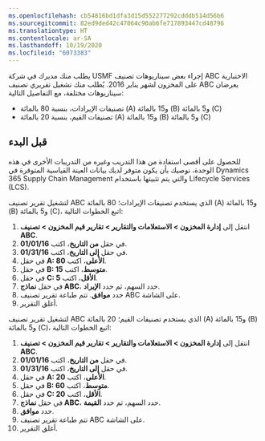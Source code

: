 ```yaml
---
ms.openlocfilehash: cb54816bd1dfa3d15d552277292cdddb514d56b6
ms.sourcegitcommit: 82ed9ded42c47064c90ab6fe717893447cd48796
ms.translationtype: HT
ms.contentlocale: ar-SA
ms.lasthandoff: 10/19/2020
ms.locfileid: "6073383"
---
```

يطلب منك مديرك في شركة USMF إجراء بعض سيناريوهات تصنيف ABC الاختبارية على المخزون لشهر يناير 2016. يُطلب منك تشغيل تقريري تصنيف ABC يعرضان سيناريوهات مختلفة، مع التفاصيل التالية:

- تصنيفات الإيرادات، بنسبة 80 بالمائة (A) و15 بالمائة (B) و5 بالمائة (C)
- تصنيفات القيم، بنسبة 20 بالمائة (A) و15 بالمائة (B) و5 بالمائة (C)

## <a name="before-you-begin"></a>قبل البدء 

للحصول على أقصى استفادة من هذا التدريب وغيره من التدريبات الأخرى في هذه الوحدة، نوصيك بأن يكون متوفر لديك بيانات العينة القياسية المتوفرة في Dynamics 365 Supply Chain Management والتي يتم تثبيتها باستخدام Lifecycle Services ‏(LCS). 

لتشغيل تقرير تصنيف ABC الذي يستخدم تصنيفات الإيرادات؛ 80 بالمائة (A) و15 بالمائة (B) و5 بالمائة (C)، اتبع الخطوات التالية: 

1.  انتقل إلى **إدارة المخزون > الاستعلامات والتقارير > تقارير قيم المخزون > تصنيف ABC**.
2.  في حقل **من التاريخ**، اكتب **01/01/16**.
3.  في حقل **إلى التاريخ**، اكتب **01/31/16**.
4.  في حقل **A: الأعلى**، اكتب **80**.
5.  في حقل **B: متوسط**، اكتب **15**.
6.  في حقل **C: الأقل**، اكتب **5**.
7.  في حقل **نماذج ABC**، حدد السهم، ثم حدد **الإيراد**.
8.  حدد **موافق**. تتم طباعة تقرير تصنيف ABC على الشاشة.
9.  أغلق التقرير.


لتشغيل تقرير تصنيف ABC الذي يستخدم تصنيفات القيم؛ 20 بالمائة (A) و15 بالمائة (B) و5 بالمائة (C)، اتبع الخطوات التالية:

1.  انتقل إلى **إدارة المخزون > الاستعلامات والتقارير > تقارير قيم المخزون > تصنيف ABC**.
2.  في حقل **من التاريخ**، اكتب **01/01/16**.
3.  في حقل **إلى التاريخ**، اكتب **01/31/16**.
4.  في حقل **A: الأعلى**، اكتب **20**.
5.  في حقل **B: متوسط**، اكتب **60**.
6.  في حقل **C: الأقل**، اكتب **20**.
7.  في حقل **نماذج ABC**، حدد السهم، ثم حدد **القيمة**.
8.  حدد **موافق**. 
9.  تتم طباعة تقرير تصنيف ABC على الشاشة.
10. أغلق التقرير.

